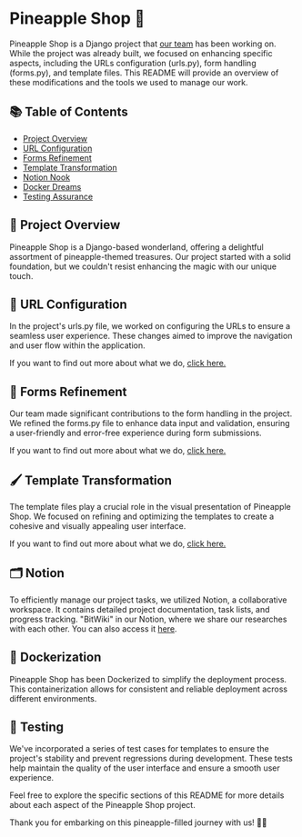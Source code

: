 #  Pineapple Shop 🍍

Pineapple Shop is a Django project that [our team](https://bitwizards.notion.site/Introduction-9b7e50cc7d7642568d467c153025f420?pvs=4) has been working on. While the project was already built, we focused on enhancing specific aspects, including the URLs configuration (urls.py), form handling (forms.py), and template files. This README will provide an overview of these modifications and the tools we used to manage our work.

## 📚 Table of Contents

- [Project Overview](#project-overview)
- [URL Configuration](#url-configuration)
- [Forms Refinement](#forms-refinement)
- [Template Transformation](#template-transformation)
- [Notion Nook](#notion-nook)
- [Docker Dreams](#docker-dreams)
- [Testing Assurance](#testing-assurance)

## 🌟 Project Overview

Pineapple Shop is a Django-based wonderland, offering a delightful assortment of pineapple-themed treasures. Our project started with a solid foundation, but we couldn't resist enhancing the magic with our unique touch.

## 🔗 URL Configuration

In the project's urls.py file, we worked on configuring the URLs to ensure a seamless user experience. These changes aimed to improve the navigation and user flow within the application.

If you want to find out more about what we do, [click here.](docs/urls-document.md)

## 📝 Forms Refinement

Our team made significant contributions to the form handling in the project. We refined the forms.py file to enhance data input and validation, ensuring a user-friendly and error-free experience during form submissions.

If you want to find out more about what we do, [click here.](docs/forms-document.md)

## 🖌️ Template Transformation

The template files play a crucial role in the visual presentation of Pineapple Shop. We focused on refining and optimizing the templates to create a cohesive and visually appealing user interface.

If you want to find out more about what we do, [click here.](docs/templates-document.md)

## 🗂️ Notion

To efficiently manage our project tasks, we utilized Notion, a collaborative workspace. It contains detailed project documentation, task lists, and progress tracking. "BitWiki" in our Notion, where we share our researches with each other. You can also access it [here](https://bitwizards.notion.site/a0317c7ed4184994bf6354b7b60868b3?v=ee9bba85aa624befaa8175bdd3cc5757).

## 🐳 Dockerization

Pineapple Shop has been Dockerized to simplify the deployment process. This containerization allows for consistent and reliable deployment across different environments.

## 🧪 Testing

We've incorporated a series of test cases for templates to ensure the project's stability and prevent regressions during development. These tests help maintain the quality of the user interface and ensure a smooth user experience.


Feel free to explore the specific sections of this README for more details about each aspect of the Pineapple Shop project.

Thank you for embarking on this pineapple-filled journey with us! 🍍✨
